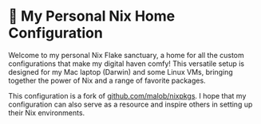 # 🚀 My Personal Nix Home Configuration
Welcome to my personal Nix Flake sanctuary, a home for all the custom
configurations that make my digital haven comfy! This versatile setup is
designed for my Mac laptop (Darwin) and some Linux VMs, bringing together the
power of Nix and a range of favorite packages.

This configuration is a fork of
[github.com/malob/nixpkgs](https://github.com/malob/nixpkgs). I hope that my
configuration can also serve as a resource and inspire others in setting up their Nix environments.
